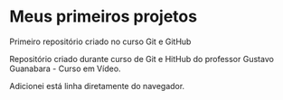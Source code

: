 # Meus primeiros projetos
 Primeiro repositório criado no curso Git e GitHub

 Repositório criado durante curso de Git e HitHub do professor Gustavo Guanabara - Curso em Vídeo.

 Adicionei está linha diretamente do navegador.

